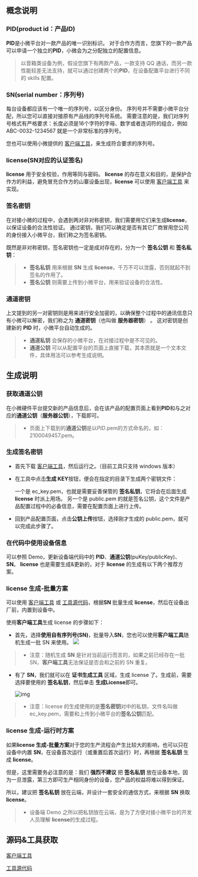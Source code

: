 ## 概念说明
### PID(product id：产品ID)
**PID**是小微平台对一款产品的唯一识别标识。
对于合作方而言，您旗下的一款产品可以申请一个独立的**PID**，小微会为之分配独立的配置信息。
>以音箱类设备为例，假设您旗下有两款产品，一款支持 QQ 通话，而另一款性能较差无法支持，就可以通过创建两个的**PID**，在设备配置平台进行不同的 skills 配置。

### SN(serial number：序列号)

每台设备都应该有一个唯一的序列号，以区分身份。
序列号并不需要小微平台分配，所以您可以直接对接原有产品线的序列号系统。
需要注意的是，我们对序列号格式有严格要求：长度必须是16个字符的字母、数字或者连词符的组合，例如 ABC-0032-1234567 就是一个非常标准的序列号。

您也可以使用小微提供的 [客户端工具](http://qzonestyle.gtimg.cn/qzone/vas/opensns/res/doc/key_tools_v3.01.zip)，来生成符合要求的序列号。

### license(SN对应的认证签名)

**license** 用于安全校验，作用等同与密码。
**license** 的存在意义和目的，是保护合作方的利益，避免冒充合作方的山寨设备出现，**license** 可以使用 [客户端工具](http://qzonestyle.gtimg.cn/qzone/vas/opensns/res/doc/key_tools_v3.01.zip) 来实现。

### 签名密钥

在对接小微的过程中，会遇到两对非对称密钥，我们需要用它们来生成**license**，以保证设备的合法性验证。
通过密钥，我们可以确定是否有其它厂商冒用您公司的身份接入小微平台，我们称之为签名密钥。

既然是非对称密钥，签名密钥也一定是成对存在的，分为一个 **签名公钥** 和 **签名私钥**：

>* **签名私钥** 用来根据 **SN** 生成 **license**，千万不可以泄露，否则就起不到签名的作用了。
>* **签名公钥** 则需要上传到小微平台，用来验证设备的合法性。

### 通道密钥
上文提到的另一对密钥则是用来进行安全加密的，以确保整个过程中的通讯信息只有小微可以解密，我们称之为 **通道密钥**（也叫做 **服务器密钥**） 。
这对密钥是创建新的  **PID**  时，小微平台自动生成的。

>* **通道私钥** 会保存的小微平台，在对接过程中是不可见的。
>* **通道公钥** 可以从配置平台的页面上直接下载，其本质就是一个文本文件，具体用法可以参考生成说明。

## 生成说明
### 获取通道公钥
在小微硬件平台提交新的产品信息后，会在该产品的配置页面上看到**PID**和与之对应的**通道公钥**（**服务器公钥**），下载即可。

>* 页面上下载到的**通道公钥**是以$PID$.pem的方式命名的，如：2100049457.pem。

### 生成签名密钥

* 首先下载 [客户端工具](http://qzonestyle.gtimg.cn/qzone/vas/opensns/res/doc/key_tools_v3.01.zip)，然后运行之。（目前工具只支持 windows 版本）
* 在工具中点击**生成 KEY**按钮，便会在指定的目录下生成两个密钥文件：

  一个是 ec_key.pem，也就是需要妥善保管的 **签名私钥**，它将会在后面生成 **license** 时派上用场。
  另一个是 public.pem 的就是签名公钥，这个文件是产品配置过程中的必备信息，需要在配置页面上进行上传。

* 回到产品配置页面，点击**公钥上传**按钮，选择刚才生成的 public.pem，就可以完成此步骤了。

### 在代码中使用设备信息

可以参照 Demo，更新设备端代码中的 **PID**、**通道公钥**(puKey/publicKey)、**SN**。
**license** 也是需要生成&更新的，对于 **license** 的生成有以下两个推荐方案。

### license 生成-批量方案

可以使用 [客户端工具](http://qzonestyle.gtimg.cn/qzone/vas/opensns/res/doc/key_tools_v3.01.zip) 或 [工具源代码](http://qzonestyle.gtimg.cn/qzone/vas/opensns/res/doc/KeySnLicense_v1.0.tar.bz2)，根据**SN** 批量生成 **license**，然后在设备出厂前，内置到设备中。

使用**客户端工具**生成 license 的步骤如下：

* 首先，选择**使用自有序列号(SN)**，批量导入**SN**，您也可以使用**客户端工具**随机生成一批 SN 来使用。
![](https://main.qcloudimg.com/raw/6c04bdc93f8e06b4dad98b2f1b205554.png)

>* 注意：随机生成 **SN** 是针对当前运行而言的，如果之前已经存在一批 SN，**客户端工具**无法保证是否会和之前的 SN 重复。

* 有了 **SN**，我们就可以在 **证书生成工具** 区域，生成 license 了。生成前，需要选择要使用的 **签名私钥**，然后单击 **生成License**即可。

  ![img](http://qzonestyle.gtimg.cn/qzone/vas/opensns/res/img/ipcamera_10.png)

>* 注意：license 的生成使用的是**签名密钥**对中的私钥，文件名叫做 ec_key.pem，需要和上传到小微平台的**签名公钥**匹配。

### license 生成-运行时方案

如果**license 生成-批量方案**对于您的生产流程会产生比较大的影响，也可以只在设备中内置 **SN**，在设备首次运行（或重置后首次运行）时，再根据 **签名私钥** 生成 **license**。

但是，这里需要务必注意的是：我们 **强烈不建议** 把 **签名私钥** 放在设备本地，因为一旦泄露，第三方即可生产相同身份的设备，您产品的权益将难以得到保证。

所以，建议把 **签名私钥** 放在云端，并设计一套安全的通信方式，来根据 **SN** 换取 **license**。

>* 设备端 Demo 之所以把私钥放在云端，是为了方便对接小微平台的开发人员理解 **license**的生成过程。

## 源码&工具获取

[客户端工具](http://qzonestyle.gtimg.cn/qzone/vas/opensns/res/doc/key_tools_v3.01.zip)

[工具源代码](http://qzonestyle.gtimg.cn/qzone/vas/opensns/res/doc/KeySnLicense_v1.0.tar.bz2)
